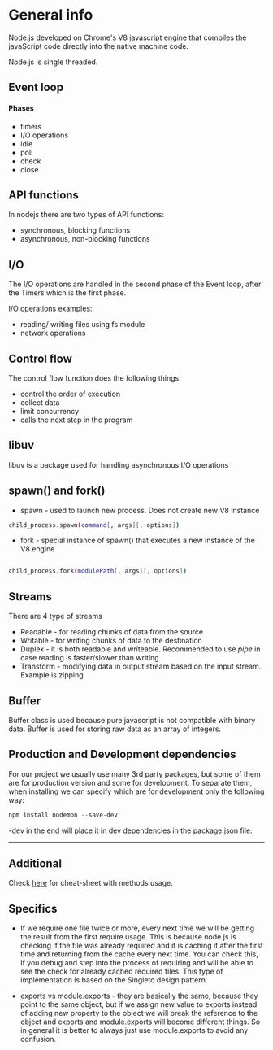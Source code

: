 # General info

Node.js developed on Chrome's V8 javascript engine that compiles the javaScript code directly into the native machine code.

Node.js is single threaded.

## Event loop

#### Phases

- timers
- I/O operations
- idle
- poll
- check
- close

## API functions

In nodejs there are two types of API functions:

- synchronous, blocking functions
- asynchronous, non-blocking functions

## I/O

The I/O operations are handled in the second phase of the Event loop, after the Timers which is the first phase.

I/O operations examples:

- reading/ writing files using fs module
- network operations

## Control flow

The control flow function does the following things:

- control the order of execution
- collect data
- limit concurrency
- calls the next step in the program

## libuv

libuv is a package used for handling asynchronous I/O operations

## spawn() and fork()

- spawn - used to launch new process. Does not create new V8 instance

```bash
child_process.spawn(command[, args][, options])
```

- fork - special instance of spawn() that executes a new instance of the V8 engine

```bash

child_process.fork(modulePath[, args][, options])
```

## Streams

There are 4 type of streams

- Readable - for reading chunks of data from the source
- Writable - for writing chunks of data to the destination
- Duplex - it is both readable and writeable. Recommended to use _pipe_ in case reading is faster/slower than writing
- Transform - modifying data in output stream based on the input stream. Example is zipping

## Buffer

Buffer class is used because pure javascript is not compatible with binary data. Buffer is used for storing raw data as an array of integers.

## Production and Development dependencies

For our project we usually use many 3rd party packages, but some of them are for production version and some for development.
To separate them, when installing we can specify which are for development only the following way:

```javascript
npm install nodemon --save-dev
```

-dev in the end will place it in dev dependencies in the package.json file.

---

## Additional

Check [here](https://github.com/LeCoupa/awesome-cheatsheets) for cheat-sheet with methods usage.

## Specifics

- If we require one file twice or more, every next time we will be getting the result from the first require usage. This is because node.js is checking if the file was already required and it is caching it after the first time and returning from the cache every next time. You can check this, if you debug and step into the process of requiring and will be able to see the check for already cached required files. This type of implementation is based on the Singleto design pattern.

- exports vs module.exports - they are basically the same, because they point to the same object, but if we assign new value to exports instead of adding new property to the object we will break the reference to the object and exports and module.exports will become different things. So in general it is better to always just use module.exports to avoid any confusion.
